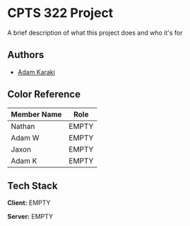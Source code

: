 
# CPTS 322 Project

A brief description of what this project does and who it's for




## Authors

- [Adam Karaki](https://www.github.com/AdamKaraki)
## Color Reference

| Member Name             | Role                                                                |
| ----------------- | ------------------------------------------------------------------ |
| Nathan | EMPTY |
| Adam W | EMPTY |
| Jaxon | EMPTY |
| Adam K | EMPTY |


## Tech Stack

**Client:** EMPTY

**Server:** EMPTY

